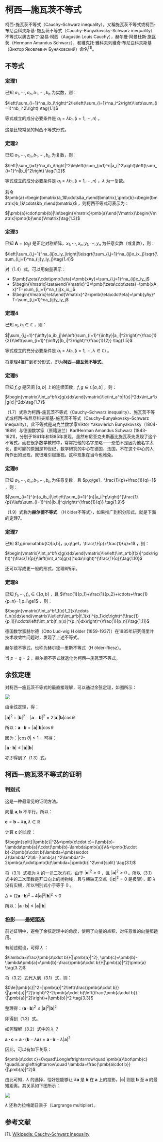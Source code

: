 # 柯西—施瓦茨不等式

柯西-施瓦茨不等式（Cauchy–Schwarz inequality），又稱施瓦茨不等式或柯西-布尼亞科夫斯基-施瓦茨不等式（Cauchy–Bunyakovsky–Schwarz inequality）不等式以奧古斯丁·路易·柯西（Augustin Louis Cauchy），赫尔曼·阿曼杜斯·施瓦茨（Hermann Amandus Schwarz），和維克托·雅科夫列維奇·布尼亞科夫斯基（Виктор Яковлевич Буняковский）命名$^{[1]}$。 

## 不等式

### 定理1

已知 $a_1,\cdots,a_n,b_1,\cdots,b_n$ 为实数，则：

$\left(\sum_{i=1}^na_ib_i\right)^2\le\left(\sum_{i=1}^na_i^2\right)\left(\sum_{i=1}^nb_i^2\right) \tag{1.1}$

等式成立的成分必要条件是 $a_i=\lambda b_i,(i=1,\cdots,n)$ 。

这是比较常见的柯西不等式形式。

### 定理2

已知 $a_1,\cdots,a_n,b_1,\cdots,b_n$ 为复数，则：

$\left|\sum_{i=1}^na_ib_i\right|^2\le\left(\sum_{i=1}^n|a_i|^2\right)\left(\sum_{i=1}^n|b_i|^2\right) \tag{1.2}$

等式成立的成分必要条件是 $a_i=\lambda b_i,(i=1,\cdots,n)$ ，$\lambda$ 为一复数。

若令 $\pmb{a}=\begin{bmatrix}a_1&\cdots&a_n\end{bmatrix},\pmb{b}=\begin{bmatrix}b_1&\cdots&b_n\end{bmatrix}$ ，则柯西不等式可表示为：

$|\pmb{a}\cdot\pmb{b}|\le\begin{Vmatrix}\pmb{a}\end{Vmatrix}\begin{Vmatrix}\pmb{b}\end{Vmatrix}\tag{1.3}$

### 定理3

已知 $\pmb{A}=(a_{ij})$ 是正定对称矩阵，$x_1,\cdots,x_n;y_1,\cdots,y_n$ 为任意实数（或复数），则：

$\left|\sum_{i,j=1}^na_{ij}x_iy_j\right|\le\sqrt{\sum_{i,j=1}^na_{ij}x_ix_j}\sqrt{\sum_{i,j=1}^na_{ij}y_iy_j}\tag{1.4}$

对（1.4）式，可以用向量表示：

- $\pmb{\zeta}\cdot\pmb{\eta}=\pmb{xAy}=\sum_{i,j=1}^na_{ij}x_iy_j$
- $\begin{Vmatrix}\zeta\end{Vmatrix}^2=\pmb{\zeta\cdot\zeta}=\pmb{xAx}^T=\sum_{i,j=1}^na_{ij}x_ix_j$
- $\begin{Vmatrix}\eta\end{Vmatrix}^2=\pmb{\eta\cdot\eta}=\pmb{yAy}^T=\sum_{i,j=1}^na_{ij}y_iy_j$

### 定理4

已知 $a_i,b_i\in\mathbb{C}$ ，则：

$|\sum_{i,j=1}^{\infty}a_ib_j|\le\left(\sum_{i=1}^{\infty}|a_i|^2\right)^{\frac{1}{2}}\left(\sum_{i=1}^{\infty}|b_i|^2\right)^{\frac{1}{2}} \tag{1.5}$

等式成立的充分必要条件是 $a_i=\lambda b_i,(i=1,\cdots,\lambda\in\mathbb{C})$ 。

将定理4推广到积分形式，即为**柯西—施瓦茨不等式**。

### 定理5

已知 $f,g$ 是区间 $[a,b]$ 上的连续函数，$f,g\in\mathbb{C}[a,b]$ ，则：

$\begin{vmatrix}\int_a^bf(x)g(x)dx\end{vmatrix}\le\int_a^b|f(x)|^2dx\int_a^b|g(x)|^2dx\tag{1.7}$

（1.7）式称为柯西-施瓦茨不等式（Cauchy–Schwarz inequality）、施瓦茨不等式或柯西-布尼亞科夫斯基-施瓦茨不等式（Cauchy–Bunyakovsky–Schwarz inequality）。此不等式是乌克兰数学家Viktor Yakovlerich Bunyakovsky（1804-1889）与德国数学家（原籍波兰）KarlHerman Amandus Schwarz (1843-1921)，分别于1861年和1885年发现。虽然布尼亚克夫斯基比施瓦茨先发现了这个不等式，而在很多数学教材中，常常把他的名字忽略——恐怕不是因为他名字太长，更可能的原因是19世纪，数学研究的中心在德国、法国，不在这个中心的人所作出的发现，就很难引起重视。这种现象在当今也难免。

### 定理6

已知 $a_1,\cdots,a_n;b_1,\cdots,b_n$ 为任意复数，且 $p,q\ge1，\frac{1}{p}+\frac{1}{q}=1$ ，则：

$|\sum_{i=1}^{n}a_ib_i|\le\left(\sum_{i=1}^{n}|a_i|^p\right)^{\frac{1}{p}}\left(\sum_{i=1}^{n}|b_i|^q\right)^{\frac{1}{q}} \tag{1.9}$

（1.9）式称为**赫尔德不等式** （H ̈older不等式），如果推广到积分形式，就是下面的定理7。

### 定理7

已知 $f,g\in\mathbb{C}[a,b]，p,q\ge1，\frac{1}{p}+\frac{1}{q}=1$ ，则：

$\begin{vmatrix}\int_a^bf(x)g(x)dx\end{vmatrix}\le\left(\int_a^b|f(x)|^pdx\right)^{\frac{1}{p}}\left(\int_a^b|g(x)|^qdx\right)^{\frac{1}{q}}\tag{1.10}$

还可以写成更一般的形式，定理8所示。

### 定理8

已知 $f_1,\cdots,f_n\in\mathbb{C}[a,b]$ ，且 $\frac{1}{p_1}+\frac{1}{p_2}+\cdots+\frac{1}{p_n}=1,p_i\ge1$ ，则：

$\begin{vmatrix}\int_a^bf_1(x)f_2(x)\cdots f_n(x)dx\end{vmatrix}\le\left(\int_a^b|f_1(x)|^{p_1}dx\right)^{\frac{1}{p_1}}\cdots\left(\int_a^b|f_n(x)|^{p_n}dx\right)^{\frac{1}{p_n}}\tag{1.11}$

德国数学家赫尔德（Otto  Lud-wig  H ̈older  (1859-1937)）在1885年研究傅里叶技术收敛性问题时，发现了上述不等式。

赫尔德不等式，也称为赫尔德—里斯不等式（H ̈older-Riesz）。

当 $p=q=2$ ，赫尔德不等式就退化为柯西—施瓦茨不等式。

## 余弦定理

对柯西—施瓦茨不等式的最直接理解，可以通过余弦定理，如图所示：

![](https://gitee.com/qiwsir/images/raw/master/2021-3-24/1616576892119-trig.png)

由余弦定理，得：

$|\pmb{a}|^2+|\pmb{b}|^2-|\pmb{a}-\pmb{b}|^2=2|\pmb{a}||\pmb{b}|\cos\theta \tag{2.1}$

所以：$\pmb{a}\cdot\pmb{b}=|\pmb{a}||\pmb{b}|\cos\theta$

因为：$|\cos\theta|\le1$ ，可得：

$|\pmb{a}\cdot\pmb{b}|\le|\pmb{a}||\pmb{b}|\tag{2.2}$

亦即得到了（1.3）式。

## 柯西—施瓦茨不等式的证明

### 判别式

这是一种最常见的证明方法。

向量 $\pmb{a},\pmb{b}$ 不平行，所以：

$\pmb{c}=\pmb{b}-\lambda\pmb{a},\lambda\in\mathbb{R}$

计算 $\pmb{c}$ 的长度：

$\begin{split}|\pmb{c}|^2&=\pmb{c\cdot c}=(\pmb{b}-\lambda\pmb{a})\cdot(\pmb{b}-\lambda\pmb{a})\\&=\pmb{b\cdot b}-2\pmb{a\cdot b}\lambda+\pmb{a\cdot a}\lambda^2\\&=|\pmb{a}|^2\lambda^2-2\pmb{a}\cdot\pmb{b}\lambda+|\pmb{b}|^2\end{split} \tag{3.1}$

将（3.1）式视为 $\lambda$ 的一元二次方程。由于 $|\pmb{c}|^2\ge0$ ，且 $|\pmb{a}|^2\ge0$ 。所以（3.1）式中的二次函数是开口向上的抛物线，且与横轴无交点（$|\pmb{c}|^2=0$ 是极限），即 $\lambda$ 没有实根，所以判别式小于等于 $0$ 。

$\Delta=(2\pmb{a\cdot b})^2-4|\pmb{a}|^2|\pmb{b}|^2\le0$

所以：$|\pmb{a}\cdot\pmb{b}|\le|\pmb{a}||\pmb{b}|$

### 投影——最短距离

前述证明中，避免了余弦定理中的角度，使用了向量的点积，对任意维的向量都适用。

有前述假设，可得 $\lambda$ ：

$\lambda=\frac{\pmb{a\cdot b}}{|\pmb{a}|^2}, \pmb{c}=\pmb{b}-\lambda\pmb{a}=\pmb{b}-\frac{\pmb{a\cdot b}}{|\pmb{a}|^2}\pmb{a} \tag{3.2}$

将（3.2）式代入到（3.1）式，则：

$0\le|\pmb{c}|^2=|\pmb{a}|^2\left(\frac{\pmb{a\cdot b}}{|\pmb{a}|^2}\right)^2-2\pmb{a\cdot b}\left(\frac{\pmb{a\cdot b}}{|\pmb{a}|^2}\right)+|\pmb{b}|^2 \tag{3.3}$

整理得：$(\pmb{a\cdot b})^2\le|\pmb{a}|^2|\pmb{b}|^2$

即得到（1.3）式。

如何理解（3.2）式中的 $\lambda$ ？

$\pmb{a\cdot c} = \pmb{a}\cdot(\pmb{b}-\lambda\pmb{a})=\pmb{a\cdot b}-\lambda|\pmb{a}|^2$

因此，可以有如下关系：

$\pmb{a\cdot c}=0\quad\Longleftrightarrow\quad \pmb{a}\bot\pmb{c} \quad\Longleftrightarrow\quad \lambda=\frac{\pmb{a\cdot b}}{|\pmb{a}|^2}$

由此可知，$\lambda$ 的选择，恰好是能够让 $\lambda\pmb{a}$ 是 $\pmb{b}$ 在 $\pmb{a}$ 上的投影，$|\pmb{c}|$ 则是 $\pmb{b}$ 至 $\pmb{a}$ 的最短距离。其关系如下图所示：

![](https://gitee.com/qiwsir/images/raw/master/2021-3-26/1616748637474-cauchy.png)

$\lambda$ 还称为拉格朗日乘子（Largrange multiplier）。



## 参考文献

[1]. [Wikipedia: Cauchy-Schwarz inequality](https://en.wikipedia.org/wiki/Cauchy%E2%80%93Schwarz_inequality)

